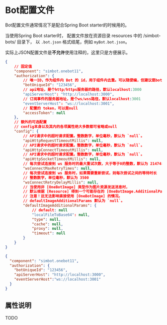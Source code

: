 # Bot配置文件

Bot配置文件通常情况下是配合Spring Boot starter的时候用的。

当使用Spring Boot starter时，
配置文件放在资源目录 <path>resources</path> 中的 <path>/simbot-bots/</path> 目录下，
以 `.bot.json` 格式结尾，例如 `myBot.bot.json`。

<warning title="记得清理注释">

实际上JSON配置文件是**不允许**使用注释的，这里只是方便展示。

</warning>

<tabs>
<tab title="较完整示例">

```json
{
    // 固定值
    "component": "simbot.onebot11",
    "authorization": {
        // 唯一ID，作为组件内 Bot 的 id，用于组件内去重。可以随便编，但建议是bot的qq号
        "botUniqueId": "123456",
        // api地址，是个http/https服务器的路径，默认localhost:3000
        "apiServerHost": "http://localhost:3000",
        // 订阅事件的服务器地址，是个ws/wss路径，默认localhost:3001
        "eventServerHost": "ws://localhost:3001",
        // 配置的 token，可以是null
        "accessToken": null
    },
    // 额外的可选配置
    // config本身以及其内的各项属性绝大多数都可省略或null
    "config": {
        // API请求中的超时请求配置。整数数字，单位毫秒，默认为 `null`。
        "apiHttpRequestTimeoutMillis": null,
        // API请求中的超时请求配置。整数数字，单位毫秒，默认为 `null`。
        "apiHttpConnectTimeoutMillis": null,
        // API请求中的超时请求配置。整数数字，单位毫秒，默认为 `null`。
        "apiHttpSocketTimeoutMillis": null,
        // 每次尝试连接到 ws 服务时的最大重试次数，大于等于0的整数，默认为 2147483647
        "wsConnectMaxRetryTimes": null,
        // 每次尝试连接到 ws 服务时，如果需要重新尝试，则每次尝试之间的等待时长
        // 整数数字，单位毫秒，默认为 3500
        "wsConnectRetryDelayMillis": null,
        // 当使用非 [OneBotImage] 类型作为图片资源发送消息时，
        // 默认根据 [Resource] 得到一个可能存在的 [OneBotImage.AdditionalParams]。
        // 注意！这无法影响直接使用 [OneBotImage] 的情况。
        // defaultImageAdditionalParams 默认为 `null`。
        "defaultImageAdditionalParams": {
            // default: null
            "localFileToBase64": null,
            "type": null,
            "cache": null,
            "proxy": null,
            "timeout": null
        }
    }
}
```

</tab>
<tab title="简单示例">

```json
{
  "component": "simbot.onebot11",
  "authorization": {
    "botUniqueId": "123456",
    "apiServerHost": "http://localhost:3000",
    "eventServerHost":"ws://localhost:3001"
  }
}
```

</tab>
</tabs>

## 属性说明

<warning>TODO</warning>
